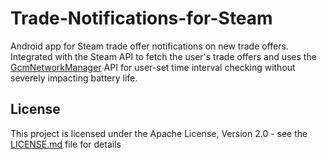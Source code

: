 # Trade-Notifications-for-Steam
Android app for Steam trade offer notifications on new trade offers. Integrated with the Steam API to fetch the user's trade offers and uses the [GcmNetworkManager](https://developers.google.com/cloud-messaging/network-manager) API for user-set time interval checking without severely impacting battery life. 

## License

This project is licensed under the Apache License, Version 2.0 - see the [LICENSE.md](LICENSE.md) file for details
